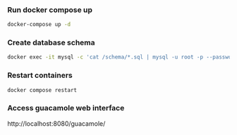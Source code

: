 ### Run docker compose up
```bash
docker-compose up -d
```
### Create database schema
```bash
docker exec -it mysql -c 'cat /schema/*.sql | mysql -u root -p --password=guacamole guacamole_db'
```
### Restart containers
```bash
docker compose restart
```
### Access guacamole web interface
http://localhost:8080/guacamole/
